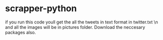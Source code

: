 # scrapper-python
if you run this code youll get the all the tweets in text format in twitter.txt \n
and all the images will be in pictures folder.
Download the neccesary packages also.
